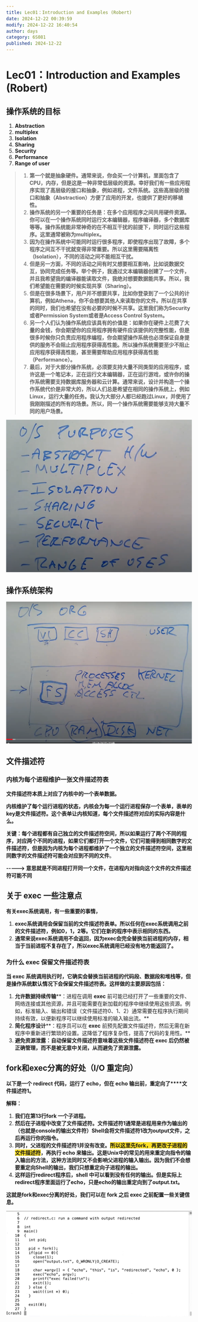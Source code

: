 ```yaml
---
title: Lec01：Introduction and Examples (Robert)
date: 2024-12-22 00:39:59
modify: 2024-12-22 16:40:54
author: days
category: 6S081
published: 2024-12-22
---
```

# Lec01：Introduction and Examples (Robert)
## 操作系统的目标
1. **Abstraction**
2. **multiplex**
3. **Isolation**
4. **Sharing**
5. **Security**
6. **Performance**
7. **Range of user**

> 1. **第一个就是抽象硬件。通常来说，你会买一个计算机，里面包含了CPU，内存，但是这是一种非常低层级的资源。幸好我们有一些应用程序实现了高层级的接口和抽象，例如进程，文件系统。这些高层级的接口和抽象（Abstraction）方便了应用的开发，也提供了更好的移植性。**
> 2. **操作系统的另一个重要的任务是：在多个应用程序之间共用硬件资源。你可以在一个操作系统同时运行文本编辑器，程序编译器，多个数据库等等。操作系统能非常神奇的在不相互干扰的前提下，同时运行这些程序。这里通常被称为multiplex。**
> 3. **因为在操作系统中可能同时运行很多程序，即使程序出现了故障，多个程序之间互不干扰就变得非常重要。所以这里需要隔离性（Isolation），不同的活动之间不能相互干扰。**
> 4. **但是另一方面，不同的活动之间有时又想要相互影响，比如说数据交互，协同完成任务等。举个例子，我通过文本编辑器创建了一个文件，并且我希望我的编译器能读取文件，我绝对想要数据能共享。所以，我们希望能在需要的时候实现共享（Sharing）。**
> 5. **但是在很多场景下，用户并不想要共享，比如你登录到了一个公共的计算机，例如Athena，你不会想要其他人来读取你的文件。所以在共享的同时，我们也希望在没有必要的时候不共享。这里我们称为Security或者Permission System或者是Access Control System。**
> 6. **另一个人们认为操作系统应该具有的价值是：如果你在硬件上花费了大量的金钱，你会期望你的应用程序拥有硬件应该提供的完整性能，但是很多时候你只负责应用程序编程，你会期望操作系统也必须保证自身提供的服务不会阻止应用程序获得高性能。所以操作系统需要至少不阻止应用程序获得高性能，甚至需要帮助应用程序获得高性能（Performance）。**
> 7. **最后，对于大部分操作系统，必须要支持大量不同类型的应用程序，或许这是一个笔记本，正在运行文本编辑器，正在运行游戏，或许你的操作系统需要支持数据库服务器和云计算。通常来说，设计并构造一个操作系统代价是非常大的，所以人们总是希望在相同的操作系统上，例如Linux，运行大量的任务。我认为大部分人都已经跑过Linux，并使用了我刚刚描述的所有的场景。所以，同一个操作系统需要能够支持大量不同的用户场景。**
>

![](https://raw.githubusercontent.com/ScuDays/MyImg/master/9cad3ebcb433436286eed1047fbb8cce.png)

## 操作系统架构
![](https://raw.githubusercontent.com/ScuDays/MyImg/master/be423d2631b468ff97829ad4276213be.png)

## 文件描述符
### 内核为每个进程维护一张文件描述符表  
**文件描述符本质上对应了内核中的一个表单数据。**

**内核维护了每个运行进程的状态，内核会为每一个运行进程保存一个表单，表单的key是文件描述符。这个表单让内核知道，每个文件描述符对应的实际内容是什么。**

**关键：每个进程都有自己独立的文件描述符空间，所以如果运行了两个不同的程序，对应两个不同的进程，如果它们都打开一个文件，它们可能得到相同数字的文件描述符，但是因为内核为每个进程都维护了一个独立的文件描述符空间，这里相同数字的文件描述符可能会对应到不同的文件**。

**-----> 意思就是不同进程打开同一个文件，在进程内对指向这个文件的文件描述符可能不同**

## 关于 exec 一些注意点
**有关exec系统调用，有一些重要的事情，**

1. **exec系统调用会保留当前的文件描述符表单。所以任何在exec系统调用之前的文件描述符，例如0，1，2等。它们在新的程序中表示相同的东西。**
2. **通常来说exec系统调用不会返回，因为exec会完全替换当前进程的内存，相当于当前进程不复存在了，所以exec系统调用已经没有地方能返回了。**

### **为什么 exec 保留文件描述符表**
**当 ****exec**** 系统调用执行时，它确实会替换当前进程的代码段、数据段和堆栈等，但是操作系统默认情况下会保留文件描述符表。这样做的主要原因包括：**

1. **允许数据持续传输****：进程在调用 ****exec**** 前可能已经打开了一些重要的文件、网络连接或其他资源，并且可能需要在新加载的程序中继续使用这些资源。例如，标准输入、输出和错误（文件描述符0、1、2）通常需要在程序执行期间持续有效，以便新程序可以继续使用标准的输入输出流。**
2. **简化程序设计****：程序员可以在 ****exec**** 前预先配置文件描述符，然后无需在新程序中重新进行繁琐的设置。这降低了程序复杂性，提高了代码的复用性。**
3. **避免资源泄露：自动保留文件描述符意味着这些文件描述符在 exec 后仍然被正确管理，而不是被无意中关闭，从而避免了资源泄露。**

## fork和exec分离的好处（I/O 重定向）
**以下是一个 redirect 代码，运行了 echo，但在 echo 输出前，重定向了****文件描述符1。**

**解释：**

1. **我们在第13行fork 一个子进程。**
2. **然后在子进程中改变了文件描述符。文件描述符1通常是进程用来作为输出的（也就是console的输出文件符）Shell会将文件描述符1改为output文件，之后再运行你的指令。**
3. **同时，父进程的文件描述符1并没有改变。****<font style="background-color:#FBDE28;">所以这里先fork，再更改子进程的文件描述符</font>****，再执行 echo 来输出。这是Unix中的常见的用来重定向指令的输入输出的方法，这种方法同时又不会影响父进程的输入输出。因为我们不会想要重定向Shell的输出，我们只想重定向子进程的输出。**
4. **这样运行redirect程序后，shell 中可以看到没有任何的输出。但是实际上redirect程序里面运行了echo，只是echo的输出重定向到了output.txt。**

**这就是fork和exec分离的好处，我们可以在 fork 之后 exec 之前配置一些关键信息。**

![](https://raw.githubusercontent.com/ScuDays/MyImg/master/a5862ec7db9ddcb67843a301f95ce0ea.png)


